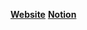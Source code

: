 
**[Website](https://itmakesmesoft.vercel.app/about)**    **[Notion](https://itmakesmesoft.notion.site/itmakesmesoft/Programming-1002fb9111264d5fbbd474db1fed1181)**
